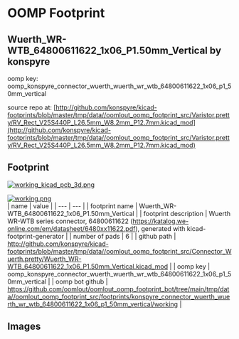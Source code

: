 # OOMP Footprint  
## Wuerth_WR-WTB_64800611622_1x06_P1.50mm_Vertical  by konspyre  
  
oomp key: oomp_konspyre_connector_wuerth_wuerth_wr_wtb_64800611622_1x06_p1_50mm_vertical  
  
source repo at: [http://github.com/konspyre/kicad-footprints/blob/master/tmp/data//oomlout_oomp_footprint_src/Varistor.pretty/RV_Rect_V25S440P_L26.5mm_W8.2mm_P12.7mm.kicad_mod](http://github.com/konspyre/kicad-footprints/blob/master/tmp/data//oomlout_oomp_footprint_src/Varistor.pretty/RV_Rect_V25S440P_L26.5mm_W8.2mm_P12.7mm.kicad_mod)  
## Footprint  
  
[![working_kicad_pcb_3d.png](working_kicad_pcb_3d_600.png)](working_kicad_pcb_3d.png)  
  
[![working.png](working_600.png)](working.png)  
| name | value | 
| --- | --- | 
| footprint name | Wuerth_WR-WTB_64800611622_1x06_P1.50mm_Vertical | 
| footprint description | Wuerth WR-WTB series connector, 64800611622 (https://katalog.we-online.com/em/datasheet/6480xx11622.pdf), generated with kicad-footprint-generator | 
| number of pads | 6 | 
| github path | http://github.com/konspyre/kicad-footprints/blob/master/tmp/data//oomlout_oomp_footprint_src/Connector_Wuerth.pretty/Wuerth_WR-WTB_64800611622_1x06_P1.50mm_Vertical.kicad_mod | 
| oomp key | oomp_konspyre_connector_wuerth_wuerth_wr_wtb_64800611622_1x06_p1_50mm_vertical | 
| oomp bot github | https://github.com/oomlout/oomlout_oomp_footprint_bot/tree/main/tmp/data//oomlout_oomp_footprint_src/footprints/konspyre_connector_wuerth_wuerth_wr_wtb_64800611622_1x06_p1_50mm_vertical/working | 
## Images  
